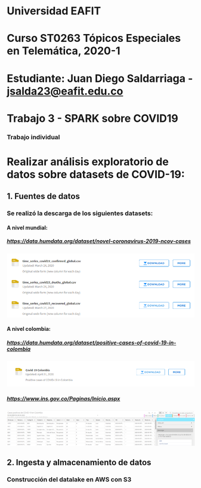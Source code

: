 # Universidad EAFIT
# Curso ST0263 Tópicos Especiales en Telemática, 2020-1
# Estudiante: Juan Diego Saldarriaga - jsalda23@eafit.edu.co
# Trabajo 3 - SPARK sobre COVID19
### Trabajo individual
# Realizar análisis exploratorio de datos sobre datasets de COVID-19:

## 1. Fuentes de datos
 ### Se realizó la descarga de los siguientes datasets:
  #### A nivel mundial:
   ##### https://data.humdata.org/dataset/novel-coronavirus-2019-ncov-cases
   ![](Imagenes/Descargas%20mundiales.PNG)

  #### A nivel colombia:
   ##### https://data.humdata.org/dataset/positive-cases-of-covid-19-in-colombia
   ![](Imagenes/Descargas-Colombia.PNG)

   ##### https://www.ins.gov.co/Paginas/Inicio.aspx
   ![](Imagenes/Descargas-Colombia2.PNG)

## 2. Ingesta y almacenamiento de datos
  ### Construcción del datalake en AWS con S3

